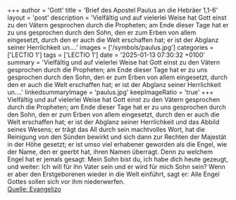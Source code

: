 +++
author = 'Gott'
title = 'Brief des Apostel Paulus an die Hebräer 1,1-6'
layout = 'post'
description = 'Vielfältig und auf vielerlei Weise hat Gott einst zu den Vätern gesprochen durch die Propheten; am Ende dieser Tage hat er zu uns gesprochen durch den Sohn, den er zum Erben von allem eingesetzt, durch den er auch die Welt erschaffen hat; er ist der Abglanz seiner Herrlichkeit un....'
images = ['/symbols/paulus.jpg']
categories = ['LECTIO 1']
tags = ['LECTIO 1']
date = '2025-01-13 07:30:32 +0100'
summary = 'Vielfältig und auf vielerlei Weise hat Gott einst zu den Vätern gesprochen durch die Propheten; am Ende dieser Tage hat er zu uns gesprochen durch den Sohn, den er zum Erben von allem eingesetzt, durch den er auch die Welt erschaffen hat; er ist der Abglanz seiner Herrlichkeit un....'
linkedsummaryImage = 'paulus.jpg'
keepImageRatio = 'true'
+++
Vielfältig und auf vielerlei Weise hat Gott einst zu den Vätern gesprochen durch die Propheten;
am Ende dieser Tage hat er zu uns gesprochen durch den Sohn, den er zum Erben von allem eingesetzt, durch den er auch die Welt erschaffen hat;
er ist der Abglanz seiner Herrlichkeit und das Abbild seines Wesens; er trägt das All durch sein machtvolles Wort, hat die Reinigung von den Sünden bewirkt und sich dann zur Rechten der Majestät in der Höhe gesetzt;
er ist umso viel erhabener geworden als die Engel, wie der Name, den er geerbt hat, ihren Namen überragt.<!--more-->
Denn zu welchem Engel hat er jemals gesagt: Mein Sohn bist du, ich habe dich heute gezeugt, und weiter: Ich will für ihn Vater sein und er wird für mich Sohn sein?
Wenn er aber den Erstgeborenen wieder in die Welt einführt, sagt er: Alle Engel Gottes sollen sich vor ihm niederwerfen.<br> [Quelle: Evangelizo](https://evangeliumtagfuertag.org/DE/gospel)